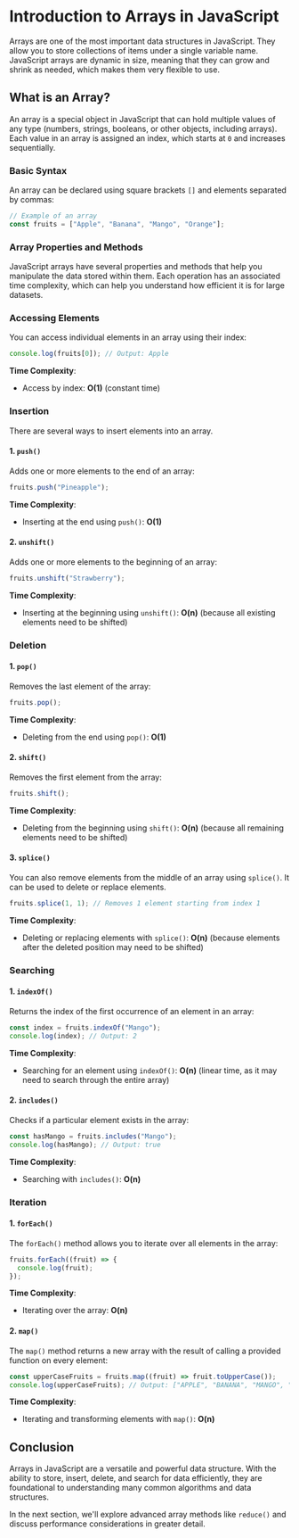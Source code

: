 
# Introduction to Arrays in JavaScript

Arrays are one of the most important data structures in JavaScript. They allow you to store collections of items under a single variable name. JavaScript arrays are dynamic in size, meaning that they can grow and shrink as needed, which makes them very flexible to use.

## What is an Array?

An array is a special object in JavaScript that can hold multiple values of any type (numbers, strings, booleans, or other objects, including arrays). Each value in an array is assigned an index, which starts at `0` and increases sequentially.

### Basic Syntax

An array can be declared using square brackets `[]` and elements separated by commas:

```javascript
// Example of an array
const fruits = ["Apple", "Banana", "Mango", "Orange"];
```

### Array Properties and Methods

JavaScript arrays have several properties and methods that help you manipulate the data stored within them. Each operation has an associated time complexity, which can help you understand how efficient it is for large datasets.

### Accessing Elements

You can access individual elements in an array using their index:

```javascript
console.log(fruits[0]); // Output: Apple
```

**Time Complexity**:  
- Access by index: **O(1)** (constant time)

### Insertion

There are several ways to insert elements into an array.

#### 1. `push()`

Adds one or more elements to the end of an array:

```javascript
fruits.push("Pineapple");
```

**Time Complexity**:  
- Inserting at the end using `push()`: **O(1)**

#### 2. `unshift()`

Adds one or more elements to the beginning of an array:

```javascript
fruits.unshift("Strawberry");
```

**Time Complexity**:  
- Inserting at the beginning using `unshift()`: **O(n)** (because all existing elements need to be shifted)

### Deletion

#### 1. `pop()`

Removes the last element of the array:

```javascript
fruits.pop();
```

**Time Complexity**:  
- Deleting from the end using `pop()`: **O(1)**

#### 2. `shift()`

Removes the first element from the array:

```javascript
fruits.shift();
```

**Time Complexity**:  
- Deleting from the beginning using `shift()`: **O(n)** (because all remaining elements need to be shifted)

#### 3. `splice()`

You can also remove elements from the middle of an array using `splice()`. It can be used to delete or replace elements.

```javascript
fruits.splice(1, 1); // Removes 1 element starting from index 1
```

**Time Complexity**:  
- Deleting or replacing elements with `splice()`: **O(n)** (because elements after the deleted position may need to be shifted)

### Searching

#### 1. `indexOf()`

Returns the index of the first occurrence of an element in an array:

```javascript
const index = fruits.indexOf("Mango");
console.log(index); // Output: 2
```

**Time Complexity**:  
- Searching for an element using `indexOf()`: **O(n)** (linear time, as it may need to search through the entire array)

#### 2. `includes()`

Checks if a particular element exists in the array:

```javascript
const hasMango = fruits.includes("Mango");
console.log(hasMango); // Output: true
```

**Time Complexity**:  
- Searching with `includes()`: **O(n)**

### Iteration

#### 1. `forEach()`

The `forEach()` method allows you to iterate over all elements in the array:

```javascript
fruits.forEach((fruit) => {
  console.log(fruit);
});
```

**Time Complexity**:  
- Iterating over the array: **O(n)**

#### 2. `map()`

The `map()` method returns a new array with the result of calling a provided function on every element:

```javascript
const upperCaseFruits = fruits.map((fruit) => fruit.toUpperCase());
console.log(upperCaseFruits); // Output: ["APPLE", "BANANA", "MANGO", "ORANGE"]
```

**Time Complexity**:  
- Iterating and transforming elements with `map()`: **O(n)**

## Conclusion

Arrays in JavaScript are a versatile and powerful data structure. With the ability to store, insert, delete, and search for data efficiently, they are foundational to understanding many common algorithms and data structures.

In the next section, we'll explore advanced array methods like `reduce()` and discuss performance considerations in greater detail.
